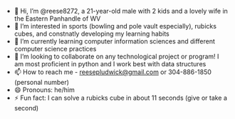 - 👋 Hi, I’m @reese8272, a 21-year-old male with 2 kids and a lovely wife in the Eastern Panhandle of WV
- 👀 I’m interested in sports (bowling and pole vault especially), rubicks cubes, and constnatly developing my learning habits
- 🌱 I’m currently learning computer information sciences and different computer science practices
- 💞️ I’m looking to collaborate on any technological project or program! I am most proficient in python and I work best with data structures
- 📫 How to reach me - reesepludwick@gmail.com or 304-886-1850 (personal number)
- 😄 Pronouns: he/him
- ⚡ Fun fact: I can solve a rubicks cube in about 11 seconds (give or take a second)

<!---
reese8272/reese8272 is a ✨ special ✨ repository because its `README.md` (this file) appears on your GitHub profile.
You can click the Preview link to take a look at your changes.
--->
